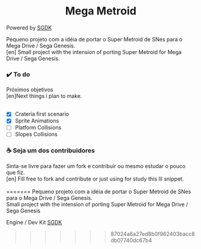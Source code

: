 <h1 align="center">Mega Metroid</h1>

Powered by  <a href="https://github.com/Stephane-D/SGDK">SGDK</a>

Pequeno projeto com a idéia de portar o Super Metroid de SNes para o Mega Drive / Sega Genesis. <br>
[en] Small project with the intension of porting Super Metroid for Mega Drive / Sega Genesis.

<h3>✔️ To do</h3>
Próximos objetivos <br>
[en]Next things i plan to make. <br><br>

- [x] Crateria first scenario
- [x] Sprite Animations
- [ ] Platform Collisions
- [ ] Slopes Collisions

<h3>☕ Seja um dos contribuidores</h3>
Sinta-se livre para fazer um fork e contribuir ou mesmo estudar o pouco que fiz.<br> [en] Fill free to fork and contribute or just using for study this lil snippet.<br><br>
=======
Pequeno projeto com a idéia de portar o Super Metroid de SNes para o Mega Drive / Sega Genesis.
<br>
Small project with the intension of porting Super Metroid for Mega Drive / Sega Genesis

Engine / Dev Kit  <a href="https://github.com/Stephane-D/SGDK">SGDK</a>
>>>>>>> 87024a6a27ed8b0f962403bacc8db07740dc67b4
